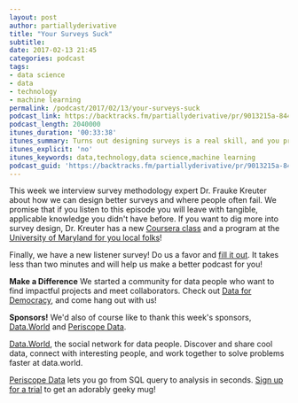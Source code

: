 ```yaml
---
layout: post
author: partiallyderivative
title: "Your Surveys Suck"
subtitle:
date: 2017-02-13 21:45
categories: podcast
tags:
- data science
- data
- technology
- machine learning
permalink: /podcast/2017/02/13/your-surveys-suck
podcast_link: https://backtracks.fm/partiallyderivative/pr/9013215a-844b-11e7-86c7-0e84392478bc/partially_derivative_your_surveys_suck.mp3?s=1
podcast_length: 2040000
itunes_duration: '00:33:38'
itunes_summary: Turns out designing surveys is a real skill, and you probably don't have it.
itunes_explicit: 'no'
itunes_keywords: data,technology,data science,machine learning
podcast_guid: 'https://backtracks.fm/partiallyderivative/pr/9013215a-844b-11e7-86c7-0e84392478bc/partially_derivative_your_surveys_suck.mp3?s=1'
---
```


This week we interview survey methodology expert Dr. Frauke Kreuter about how we can design better surveys and where people often fail. We promise that if you listen to this episode you will leave with tangible, applicable knowledge you didn't have before. If you want to dig more into survey design, Dr. Kreuter has a new [Coursera class](https://www.coursera.org/learn/questionnaire-design) and a program at the [University of Maryland for you local folks](http://jointprogram.umd.edu)!

Finally, we have a new listener survey! Do us a favor and [fill it out](https://www.surveymonkey.com/r/9S7WVY2). It takes less than two minutes and will help us make a better podcast for you!

<div id="backtracks-player" data-bt-embed="https://player.backtracks.fm/partiallyderivative/partially-derivative/m/your-surveys-suck" data-bt-show-comments="false" data-bt-theme="light" data-bt-show-art-cover="true"></div><script>(function(p,l,a,y,e,r,s){if(p[y]) return;if(p[e]) return p[e]();s=l.createElement(a);l.head.appendChild((s.async=p[y]=true,s.src=r,s))}(window,document,"script","__btL","__btR","https://player.backtracks.fm/embedder.js"))</script>

**Make a Difference**
We started a community for data people who want to find impactful projects and meet collaborators. Check out [Data for Democracy](https://medium.com/data-for-democracy), and come hang out with us!

**Sponsors!** We'd also of course like to thank this week's sponsors, [Data.World](http://data.world/) and [Periscope Data](https://www.periscopedata.com/pd).

[Data.World](https://data.world/), the social network for data people. Discover and share cool data, connect with interesting people, and work together to solve problems faster at data.world.

[Periscope Data](https://www.periscopedata.com/pd) lets you go from SQL query to analysis in seconds. [Sign up for a trial](https://www.periscopedata.com/pd) to get an adorably geeky mug!
